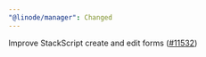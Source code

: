 ```yaml
---
"@linode/manager": Changed
---
```


Improve StackScript create and edit forms ([#11532](https://github.com/linode/manager/pull/11532))
